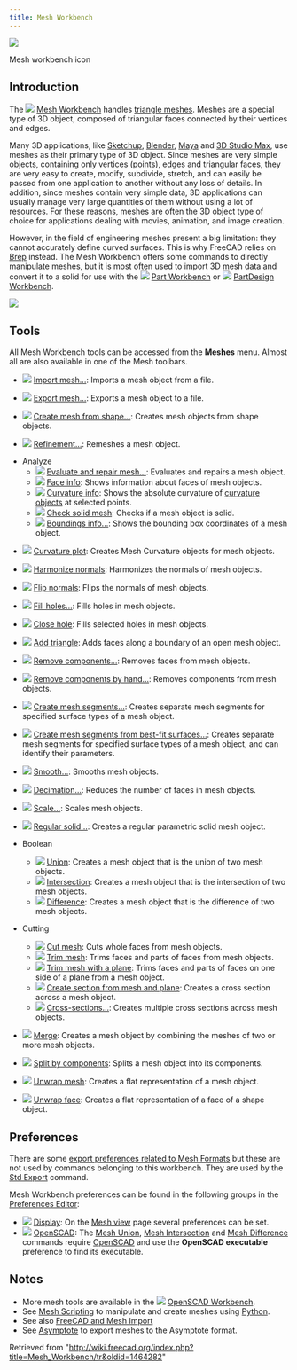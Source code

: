 ```yaml
---
title: Mesh Workbench
---
```


![](/images/Workbench_Mesh.svg)

Mesh workbench icon

## Introduction

The ![](/images/Workbench_Mesh.svg) [Mesh Workbench](/Mesh_Workbench "Mesh Workbench") handles [triangle meshes](http://en.wikipedia.org/wiki/Triangle_mesh). Meshes are a special type of 3D object, composed of triangular faces connected by their vertices and edges.

Many 3D applications, like [Sketchup](http://en.wikipedia.org/wiki/Sketchup), [Blender](<http://en.wikipedia.org/wiki/Blender_(software)>), [Maya](<http://en.wikipedia.org/wiki/Maya_(software)>) and [3D Studio Max](http://en.wikipedia.org/wiki/3d_max), use meshes as their primary type of 3D object. Since meshes are very simple objects, containing only vertices (points), edges and triangular faces, they are very easy to create, modify, subdivide, stretch, and can easily be passed from one application to another without any loss of details. In addition, since meshes contain very simple data, 3D applications can usually manage very large quantities of them without using a lot of resources. For these reasons, meshes are often the 3D object type of choice for applications dealing with movies, animation, and image creation.

However, in the field of engineering meshes present a big limitation: they cannot accurately define curved surfaces. This is why FreeCAD relies on [Brep](http://en.wikipedia.org/wiki/Boundary_representation "wikipedia:Boundary representation") instead. The Mesh Workbench offers some commands to directly manipulate meshes, but it is most often used to import 3D mesh data and convert it to a solid for use with the ![](/images/Workbench_Part.svg) [Part Workbench](/Part_Workbench "Part Workbench") or ![](/images/Workbench_PartDesign.svg) [PartDesign Workbench](/PartDesign_Workbench "PartDesign Workbench").

![](/images/Mesh_example.jpg)

## Tools

All Mesh Workbench tools can be accessed from the **Meshes** menu. Almost all are also available in one of the Mesh toolbars.

- ![](/images/Mesh_Import.svg) [Import mesh...](/Mesh_Import "Mesh Import"): Imports a mesh object from a file.

- ![](/images/Mesh_Export.svg) [Export mesh...](/Mesh_Export "Mesh Export"): Exports a mesh object to a file.

- ![](/images/Mesh_FromPartShape.svg) [Create mesh from shape...](/Mesh_FromPartShape "Mesh FromPartShape"): Creates mesh objects from shape objects.

- ![](/images/Mesh_RemeshGmsh.svg) [Refinement...](/Mesh_RemeshGmsh "Mesh RemeshGmsh"): Remeshes a mesh object.

* Analyze
  - ![](/images/Mesh_Evaluation.svg) [Evaluate and repair mesh...](/Mesh_Evaluation "Mesh Evaluation"): Evaluates and repairs a mesh object.
  - ![](/images/Mesh_EvaluateFacet.svg) [Face info](/Mesh_EvaluateFacet "Mesh EvaluateFacet"): Shows information about faces of mesh objects.
  - ![](/images/Mesh_CurvatureInfo.svg) [Curvature info](/Mesh_CurvatureInfo "Mesh CurvatureInfo"): Shows the absolute curvature of [curvature objects](/Mesh_VertexCurvature "Mesh VertexCurvature") at selected points.
  - ![](/images/Mesh_EvaluateSolid.svg) [Check solid mesh](/Mesh_EvaluateSolid "Mesh EvaluateSolid"): Checks if a mesh object is solid.
  - ![](/images/Mesh_BoundingBox.svg) [Boundings info...](/Mesh_BoundingBox "Mesh BoundingBox"): Shows the bounding box coordinates of a mesh object.

- ![](/images/Mesh_VertexCurvature.svg) [Curvature plot](/Mesh_VertexCurvature "Mesh VertexCurvature"): Creates Mesh Curvature objects for mesh objects.

- ![](/images/Mesh_HarmonizeNormals.svg) [Harmonize normals](/Mesh_HarmonizeNormals "Mesh HarmonizeNormals"): Harmonizes the normals of mesh objects.

- ![](/images/Mesh_FlipNormals.svg) [Flip normals](/Mesh_FlipNormals "Mesh FlipNormals"): Flips the normals of mesh objects.

- ![](/images/Mesh_FillupHoles.svg) [Fill holes...](/Mesh_FillupHoles "Mesh FillupHoles"): Fills holes in mesh objects.

- ![](/images/Mesh_FillInteractiveHole.svg) [Close hole](/Mesh_FillInteractiveHole "Mesh FillInteractiveHole"): Fills selected holes in mesh objects.

- ![](/images/Mesh_AddFacet.svg) [Add triangle](/Mesh_AddFacet "Mesh AddFacet"): Adds faces along a boundary of an open mesh object.

- ![](/images/Mesh_RemoveComponents.svg) [Remove components...](/Mesh_RemoveComponents "Mesh RemoveComponents"): Removes faces from mesh objects.

- ![](/images/Mesh_RemoveCompByHand.svg) [Remove components by hand...](/Mesh_RemoveCompByHand "Mesh RemoveCompByHand"): Removes components from mesh objects.

- ![](/images/Mesh_Segmentation.svg) [Create mesh segments...](/Mesh_Segmentation "Mesh Segmentation"): Creates separate mesh segments for specified surface types of a mesh object.

- ![](/images/Mesh_SegmentationBestFit.svg) [Create mesh segments from best-fit surfaces...](/Mesh_SegmentationBestFit "Mesh SegmentationBestFit"): Creates separate mesh segments for specified surface types of a mesh object, and can identify their parameters.

- ![](/images/Mesh_Smoothing.svg) [Smooth...](/Mesh_Smoothing "Mesh Smoothing"): Smooths mesh objects.

- ![](/images/Mesh_Decimating.svg) [Decimation...](/Mesh_Decimating "Mesh Decimating"): Reduces the number of faces in mesh objects.

- ![](/images/Mesh_Scale.svg) [Scale...](/Mesh_Scale "Mesh Scale"): Scales mesh objects.

- ![](/images/Mesh_BuildRegularSolid.svg) [Regular solid...](/Mesh_BuildRegularSolid "Mesh BuildRegularSolid"): Creates a regular parametric solid mesh object.

* Boolean

  - ![](/images/Mesh_Union.svg) [Union](/Mesh_Union "Mesh Union"): Creates a mesh object that is the union of two mesh objects.
  - ![](/images/Mesh_Intersection.svg) [Intersection](/Mesh_Intersection "Mesh Intersection"): Creates a mesh object that is the intersection of two mesh objects.
  - ![](/images/Mesh_Difference.svg) [Difference](/Mesh_Difference "Mesh Difference"): Creates a mesh object that is the difference of two mesh objects.

* Cutting
  - ![](/images/Mesh_PolyCut.svg) [Cut mesh](/Mesh_PolyCut "Mesh PolyCut"): Cuts whole faces from mesh objects.
  - ![](/images/Mesh_PolyTrim.svg) [Trim mesh](/Mesh_PolyTrim "Mesh PolyTrim"): Trims faces and parts of faces from mesh objects.
  - ![](/images/Mesh_TrimByPlane.svg) [Trim mesh with a plane](/Mesh_TrimByPlane "Mesh TrimByPlane"): Trims faces and parts of faces on one side of a plane from a mesh object.
  - ![](/images/Mesh_SectionByPlane.svg) [Create section from mesh and plane](/Mesh_SectionByPlane "Mesh SectionByPlane"): Creates a cross section across a mesh object.
  - ![](/images/Mesh_CrossSections.svg) [Cross-sections...](/Mesh_CrossSections "Mesh CrossSections"): Creates multiple cross sections across mesh objects.

- ![](/images/Mesh_Merge.svg) [Merge](/Mesh_Merge "Mesh Merge"): Creates a mesh object by combining the meshes of two or more mesh objects.

- ![](/images/Mesh_SplitComponents.svg) [Split by components](/Mesh_SplitComponents "Mesh SplitComponents"): Splits a mesh object into its components.

- ![](/images/MeshPart_CreateFlatMesh.svg) [Unwrap mesh](/MeshPart_CreateFlatMesh "MeshPart CreateFlatMesh"): Creates a flat representation of a mesh object.

- ![](/images/MeshPart_CreateFlatFace.svg) [Unwrap face](/MeshPart_CreateFlatFace "MeshPart CreateFlatFace"): Creates a flat representation of a face of a shape object.

## Preferences

There are some [export preferences related to Mesh Formats](/Import_Export_Preferences#Mesh_Formats "Import Export Preferences") but these are not used by commands belonging to this workbench. They are used by the [Std Export](/Std_Export "Std Export") command.

Mesh Workbench preferences can be found in the following groups in the [Preferences Editor](/Preferences_Editor "Preferences Editor"):

- ![](/images/Preferences-display.svg) [Display](/Preferences_Editor#Display "Preferences Editor"): On the [Mesh view](/Preferences_Editor#Mesh_view "Preferences Editor") page several preferences can be set.
- ![](/images/Preferences-openscad.svg) [OpenSCAD](/OpenSCAD_Preferences "OpenSCAD Preferences"): The [Mesh Union](/Mesh_Union "Mesh Union"), [Mesh Intersection](/Mesh_Intersection "Mesh Intersection") and [Mesh Difference](/Mesh_Difference "Mesh Difference") commands require [OpenSCAD](http://www.openscad.org/) and use the **OpenSCAD executable** preference to find its executable.

## Notes

- More mesh tools are available in the ![](/images/Workbench_OpenSCAD.svg) [OpenSCAD Workbench](/OpenSCAD_Workbench "OpenSCAD Workbench").
- See [Mesh Scripting](/Mesh_Scripting "Mesh Scripting") to manipulate and create meshes using [Python](/Python "Python").
- See also [FreeCAD and Mesh Import](/FreeCAD_and_Mesh_Import "FreeCAD and Mesh Import")
- See [Asymptote](/Asymptote "Asymptote") to export meshes to the Asymptote format.

Retrieved from "<http://wiki.freecad.org/index.php?title=Mesh_Workbench/tr&oldid=1464282>"

